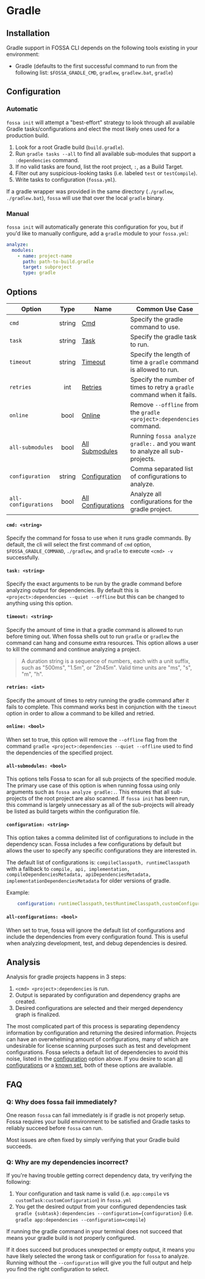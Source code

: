 # Gradle

## Installation

Gradle support in FOSSA CLI depends on the following tools existing in your environment:

- Gradle (defaults to the first successful command to run from the following list: `$FOSSA_GRADLE_CMD`, `gradlew`, `gradlew.bat`, `gradle`)

## Configuration

### Automatic

`fossa init` will attempt a "best-effort" strategy to look through all available Gradle tasks/configurations and elect the most likely ones used for a production build.

 1. Look for a root Gradle build (`build.gradle`).
 2. Run `gradle tasks --all` to find all available sub-modules that support a `:dependencies` command.
 3. If no valid tasks are found, list the root project, `:`, as a Build Target.
 4. Filter out any suspicious-looking tasks (i.e. labeled `test` or `testCompile`).
 5. Write tasks to configuration (`fossa.yml`).

If a gradle wrapper was provided in the same directory (`./gradlew`, `./gradlew.bat`), `fossa` will use that over the local `gradle` binary.

### Manual

`fossa init` will automatically generate this configuration for you, but if you'd like to manually configure, add a `gradle` module to your `fossa.yml`:

```yaml
analyze:
  modules:
    - name: project-name
      path: path-to-build.gradle
      target: subproject
      type: gradle
```

## Options

  | Option               |  Type  | Name                                           | Common Use Case                                                            |
  | -------------------- | :----: | ---------------------------------------------- | -------------------------------------------------------------------------- |
  | `cmd`                | string | [Cmd](#cmd-string)                             | Specify the gradle command to use.                                         |
  | `task`               | string | [Task](#task-string)                           | Specify the gradle task to run.                                            |
  | `timeout`            | string | [Timeout](#timeout-string)                     | Specify the length of time a `gradle` command is allowed to run.           |
  | `retries`            |  int   | [Retries](#retries-int)                        | Specify the number of times to retry a `gradle` command when it fails.     |
  | `online`             |  bool  | [Online](#online-bool)                         | Remove `--offline` from the `gradle <project>:dependencies` command.       |
  | `all-submodules`     |  bool  | [All Submodules](#all-submodules-bool)         | Running `fossa analyze gradle:.` and you want to analyze all sub-projects. |
  | `configuration`      | string | [Configuration](#configuration-string)         | Comma separated list of configurations to analyze.                         |
  | `all-configurations` |  bool  | [All Configurations](#all-configurations-bool) | Analyze all configurations for the gradle project.                         |



#### `cmd: <string>` 

Specify the command for fossa to use when it runs gradle commands. By default, the cli will select the first command of `cmd` option, `$FOSSA_GRADLE_COMMAND`, `./gradlew`, and `gradle` to execute `<cmd> -v` successfully.

#### `task: <string>`

Specify the exact arguments to be run by the gradle command before analyzing output for dependencies. By default this is `<project>:dependencies --quiet --offline` but this can be changed to anything using this option.

#### `timeout: <string>`

Specify the amount of time in that a gradle command is allowed to run before timing out. When fossa shells out to run `gradle` or `gradlew` the command can hang and consume extra resources. This option allows a user to kill the command and continue analyzing a project.
> A duration string is a sequence of numbers, each with a unit suffix, such as "500ms", "1.5m", or "2h45m". Valid time units are "ms", "s", "m", "h".

#### `retries: <int>`

Specify the amount of times to retry running the gradle command after it fails to complete. This command works best in conjunction with the `timeout` option in order to allow a command to be killed and retried.

#### `online: <bool>`

When set to true, this option will remove the `--offline` flag from the command `gradle <project>:dependencies --quiet --offline` used to find the dependencies of the specified project.

#### `all-submodules: <bool>`

This options tells Fossa to scan for all sub projects of the specified module. The primary use case of this option is when running fossa using only arguments such as `fossa analyze gradle:.`. This ensures that all sub-projects of the root project are also scanned. If `fossa init` has been run, this command is largely unnecessary as all of the sub-projects will already be listed as build targets within the configuration file.

#### `configuration: <string>`

This option takes a comma delimited list of configurations to include in the dependency scan. Fossa includes a few configurations by default but allows the user to specify any specific configurations they are interested in.

The default list of configurations is: `compileClasspath, runtimeClasspath` with a fallback to `compile, api, implementation, compileDependenciesMetadata, apiDependenciesMetadata, implementationDependenciesMetadata` for older versions of gradle.

Example:
```yaml
    configuration: runtimeClasspath,testRuntimeClasspath,customConfiguration
```

#### `all-configurations: <bool>`

When set to true, fossa will ignore the default list of configurations and include the dependencies from every configuration found. This is useful when analyzing development, test, and debug dependencies is desired. 

## Analysis

Analysis for gradle projects happens in 3 steps:

1. `<cmd> <project>:dependencies` is run.
2. Output is separated by configuration and dependency graphs are created.
3. Desired configurations are selected and their merged dependency graph is finalized.

The most complicated part of this process is separating dependency information by configuration and returning the desired information. Projects can have an overwhelming amount of configurations, many of which are undesirable for license scanning purposes such as test and development configurations. Fossa selects a default list of dependencies to avoid this noise, listed in the [configuration](#configuration:-<string>) option above. If you desire to scan [all configurations](#all-configurations:-<bool>) or a [known set](#configuration:-<string>), both of these options are available.

## FAQ

### Q: Why does fossa fail immediately?
One reason `fossa` can fail immediately is if gradle is not properly setup. Fossa requires your build environment to be satisfied and Gradle tasks to reliably succeed before `fossa` can run.

Most issues are often fixed by simply verifying that your Gradle build succeeds.

### Q: Why are my dependencies incorrect?
If you're having trouble getting correct dependency data, try verifying the following:

1. Your configuration and task name is valid (i.e. `app:compile` vs `customTask:customConfiguration`) in `fossa.yml`
2. You get the desired output from your configured dependencies task `gradle {subtask}:dependencies --configuration={configuration}` (i.e. `gradle app:dependencies --configuration=compile`)

If running the gradle command in your terminal does not succeed that means your gradle build is not properly configured.

If it does succeed but produces unexpected or empty output, it means you have likely selected the wrong task or configuration for `fossa` to analyze.  Running without the `--configuration` will give you the full output and help you find the right configuration to select.

